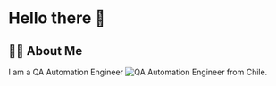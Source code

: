 # Hello there :metal:

## :man_technologist: About Me

I am a QA Automation Engineer ![QA Automation Engineer](https://media.giphy.com/media/WUlplcMpOCEmTGBtBW/giphy.gif "QA Automation Engineer") from Chile.
